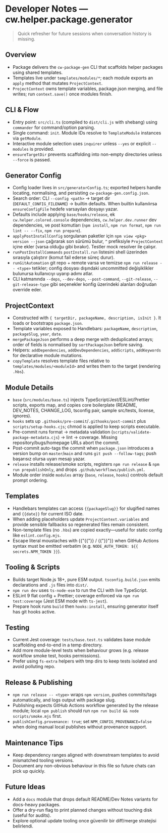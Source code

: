 # Developer Notes — cw.helper.package.generator

> Quick refresher for future sessions when conversation history is missing.

## Overview
- Package delivers the `cw-package-gen` CLI that scaffolds helper packages using shared templates.
- Templates live under `templates/modules/*`; each module exports an `apply` method that mutates `ProjectContext`.
- `ProjectContext` owns template variables, package.json merging, and file writes; run `context.save()` once modules finish.

## CLI & Flow
- Entry point: `src/cli.ts` (compiled to `dist/cli.js` with shebang) using `commander` for command/option parsing.
- Single command: `init`. Module IDs resolve to `TemplateModule` instances via `getModule`.
- Interactive module selection uses `inquirer` unless `--yes` or explicit `--modules` is provided.
- `ensureTargetDir` prevents scaffolding into non-empty directories unless `--force` is passed.

## Generator Config
- Config loader lives in `src/generatorConfig.ts`; exported helpers handle locating, normalising, and persisting `cw-package-gen.config.json`.
- Search order: CLI `--config <path>` → target dir (`DEFAULT_CONFIG_FILENAME`) → builtin defaults. When builtin kullanılırsa `ensureConfigFile` hedefe varsayılan dosyayı yazar.
- Defaults include applying `base/hooks/release`, ek `cw.helper.colored.console` dependencies, `cw.helper.dev.runner` dev dependencies, ve post komutları (`npm install`, `npm run format`, `npm run lint -- --fix`, `npm run prepare`).
- `applyPostInstallConfig` sorgulanan paketler için `npm view <pkg> version --json` çağırarak son sürümü bulur, `^` prefiksiyle `ProjectContext` içine ekler (varsa olduğu gibi bırakır). Testler mock resolver ile çalışır.
- `runPostInstallCommands` `postInstall.run` listesini shell üzerinden sırasıyla çalıştırır (komut fail ederse süreç durur).
- `runGitAutomation` git repo + remote varsa ve temizse `npm run release -- <type>` tetikler; config dosyası dışındaki uncommitted değişiklikler bulunursa kullanıcıyı uyarıp adımı atlar.
- CLI katmanında `--deps`, `--dev-deps`, `--post-command`, `--git-release`, `--git-release-type` gibi seçenekler konfig üzerindeki alanları doğrudan override eder.

## ProjectContext
- Constructed with `{ targetDir, packageName, description, isInit }`. It loads or bootstraps `package.json`.
- Template variables exposed to Handlebars: `packageName`, `description`, `packageSlug`, `year`, `date`.
- `mergePackageJson` performs a deep merge with deduplicated arrays; order of fields is normalised by `sortPackageJson` before saving.
- Helpers: `addDependencies`, `addDevDependencies`, `addScripts`, `addKeywords` for declarative module mutations.
- `copyTemplate` resolves template files relative to `templates/modules/<moduleId>` and writes them to the target (rendering `.hbs`).

## Module Details
- `base` (`src/modules/base.ts`) injects TypeScript/Jest/ESLint/Prettier scripts, exports map, and copies core boilerplate (README, DEV_NOTES, CHANGE_LOG, tsconfig pair, sample src/tests, license, ignores).
- `hooks` sets up `.githooks/pre-commit`/`.githooks/post-commit` plus `scripts/setup-hooks.cjs`; chmod is applied to keep scripts executable.
- Pre-commit runs format → metadata validation (`scripts/validate-package-metadata.cjs`) → lint → coverage. Missing repository/bugs/homepage URLs abort the commit.
- Post-commit auto-tags the commit when `package.json` introduces a version bump on `master`/`main` and runs `git push --follow-tags`; push başarısız olursa uyarı mesajı yazar.
- `release` installs release/smoke scripts, registers `npm run release` & `npm run prepublishOnly`, and drops `.github/workflows/publish.yml`.
- Module order inside `modules` array (`base`, `release`, `hooks`) controls default prompt ordering.

## Templates
- Handlebars templates can access `{{packageSlug}}` for slugified names and `{{date}}` for current ISO date.
- When adding placeholders update `ProjectContext.variables` and provide sensible fallbacks so regenerated files remain consistent.
- Non-template files (no `.hbs`) are copied exactly—useful for static config like `eslint.config.mjs`.
- Escape literal moustaches with {{"{{"}} / {{"}}"}} when GitHub Actions syntax must be emitted verbatim (e.g. `NODE_AUTH_TOKEN: ${{ secrets.NPM_TOKEN }}`).

## Tooling & Scripts
- Builds target Node.js 18+, pure ESM output. `tsconfig.build.json` emits declarations and `.js` files into `dist/`.
- `npm run dev` uses `ts-node-esm` to run the CLI with live TypeScript.
- ESLint 9 flat config + Prettier; coverage enforced via `npm run test:coverage` (Jest ESM mode with `ts-jest`).
- Prepare hook runs `build` then `hooks:install`, ensuring generator itself has git hooks active.

## Testing
- Current Jest coverage: `tests/base.test.ts` validates base module scaffolding end-to-end in a temp directory.
- Add more module-level tests when behaviour grows (e.g. release workflow smoke test, hooks permissions).
- Prefer using `fs-extra` helpers with tmp dirs to keep tests isolated and avoid polluting repo.

## Release & Publishing
- `npm run release -- <type>` wraps `npm version`, pushes commits/tags automatically, and logs output with package slug.
- Publishing expects GitHub Actions workflow generated by the release module; local `npm publish` should run `npm run build && node scripts/smoke.mjs` first.
- `publishConfig.provenance: true`; set `NPM_CONFIG_PROVENANCE=false` when doing manual local publishes without provenance support.

## Maintenance Tips
- Keep dependency ranges aligned with downstream templates to avoid mismatched tooling versions.
- Document any non-obvious behaviour in this file so future chats can pick up quickly.

## Future Ideas
- Add a `docs` module that drops default README/Dev Notes variants for docs-heavy packages.
- Offer a dry-run flag to print planned changes without touching disk (useful for audits).
- Explore optional update tooling once güvenilir bir diff/merge stratejisi belirlendi.
